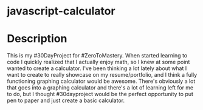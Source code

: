 # javascript-calculator

# Description
This is my #30DayProject for #ZeroToMastery. When started learning to code I quickly realized that I actually enjoy math,
so I knew at some point wanted to create a calculator. I've been thinking a lot lately about what I want to create to really showcase on my resume/portfolio, and I think a fully functioning graphing calculator would be awesome. There's obviously a lot that goes into a graphing calculator and there's a lot of learning left for me to do, but I thought #30dayproject would be the perfect opportunity to put pen to paper and just create a basic calculator.
